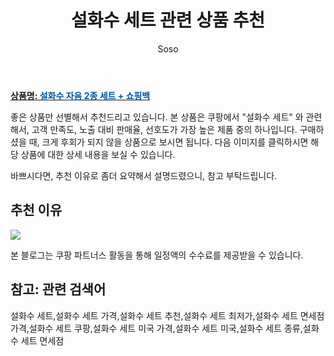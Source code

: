 ﻿---
layout: post
title:  "설화수 세트 관련 상품 추천"
author: Soso
categories: [ 디지털/가전]
tags: [설화수 세트,설화수 세트 가격,설화수 세트 추천,설화수 세트 최저가,설화수 세트 면세점 가격,설화수 세트 쿠팡,설화수 세트 미국 가격,설화수 세트 미국,설화수 세트 종류,설화수 세트 면세점]
image: https://ads-partners.coupang.com/image1/SREidcMd8-9bJOSdSXh9_QwL1vEmhtFHviR-qZ70WU7MeQIX9clU-GDCXgFNbK9UaR07eVo76HBMh8wHlVp5S2IKwxywt-GqTqL3i_YcDqqOioqC0fqLbfnwi0gcwwUOsUEsh45pb1MXiSwyV-XVSbcTcXuEZuXqe-aQZxkId6X4X4FMA3pKsNutvTbwz-kR-0Mt0T52bX07ibnDwLgtv537o81zZFjJEjwLK7TyrFJkngUga2dZUclMm2JUvnSYQK0sZmxQGB3-VYYgVPXlnXtqm-5wMgB5w8ODaM5G3GTzAkBW 
description: "쿠팡에서 설화수 세트 관련 상품으로 가장 고객 선호도가 높은 제품 중 하나입니다."
---

<a href="https://link.coupang.com/re/AFFSDP?lptag=AF5673682&pageKey=6306631111&itemId=13067447695&vendorItemId=88332923612&traceid=V0-153-2dd03a054f57ca38&requestid=20240206142224032202488427&token=31850C%7CMIXED"><b>상품명: <font color='#01579B'>설화수 자음 2종 세트 + 쇼핑백</font></b></a>

좋은 상품만 선별해서 추천드리고 있습니다.
본 상품은 쿠팡에서 "설화수 세트" 와 관련해서, 고객 만족도, 노출 대비 판매율, 선호도가 가장 높은 제품 중의 하나입니다.
구매하셨을 때, 크게 후회가 되지 않을 상품으로 보시면 됩니다. 
다음 이미지를 클릭하시면 해당 상품에 대한 상세 내용을 보실 수 있습니다.

바쁘시다면, 추천 이유로 좀더 요약해서 설명드렸으니, 참고 부탁드립니다.

## 추천 이유 

<a href="https://link.coupang.com/re/AFFSDP?lptag=AF5673682&pageKey=6306631111&itemId=13067447695&vendorItemId=88332923612&traceid=V0-153-2dd03a054f57ca38&requestid=20240206142224032202488427&token=31850C%7CMIXED"><img src="https://thumbnail8.coupangcdn.com/thumbnails/remote/q89/image/vendor_inventory/dffd/fc8c54c261b2c9eb2b86eed1a8a2ca454af20a11b92b517c719c216814f8.jpg"></a> 

본 블로그는 쿠팡 파트너스 활동을 통해 일정액의 수수료를 제공받을 수 있습니다.

## 참고: 관련 검색어    
설화수 세트,설화수 세트 가격,설화수 세트 추천,설화수 세트 최저가,설화수 세트 면세점 가격,설화수 세트 쿠팡,설화수 세트 미국 가격,설화수 세트 미국,설화수 세트 종류,설화수 세트 면세점